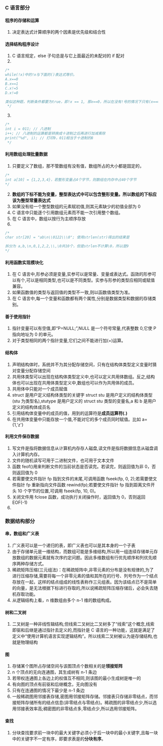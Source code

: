 ### C 语言部分

#### 程序的存储和运算

1. 决定表达式计算顺序的两个因素是优先级和结合性

#### 选择结构程序设计

1. C 语言规定，else 子句总是与它上面最近的未配对的 if 配对
2.

```c
/*
while(!x)中的!x与下面的()表达式等价。
A.x==0
B.x==1
C.x!=5
D.x!=0

类似这种题，判断条件都要为true，即!x == 1, 那x==0，所以在没有!号的情况下只有(x==0)才符合题意，选A
 */
```

3.

```c
/*
int i = 011; // 八进制
i++; // 八进制的运算都是转换成十进制之后再进行加减乘除
print("%d", i); // 打印9，011相当于十进制的8
 */
```

#### 利用数组处理批量数据

1. 只要定义了数组，那不管数组有没有值，数组所占的大小都是固定的，

```c
/*
int a[10] = {1,2,3,4}，若整形变量占4个字节，则数组在内存中占40个字节
*/
```

2. **数组的下标不能为变量，整型表达式中可以包含整形变量。所以数组的下标应该为整型常量表达式**
3. 如果没有给一个整型数组的元素赋初值,则其元素缺少的初值全部为 0
4. C 语言中只能逐个引用数组元素而不能一次引用整个数组。
5. 在 C 语言中，数组以按行为主顺序存放
6.

```c
/*
char str[20] = "ab\n\\0122\\\0"; 使用strlen(str)得出的结果是

拆分为 a,b,\n,0,1,2,2,\\,\0共10个，但是strlen不计算\0，所以是9
*/
```

#### 利用函数实现模块化

1. 在 C 语言中,形参必须是变量,实参可以是常量、变量或表达式。函效的形参可以有个,可以是相同类型,也可以是不同类型。实参与形参的类型应相同或赋值兼容。
2. 如果函数值的类型与返回值的类型不一致,则以函数值类型为准。
3. 在 C 语言中,每一个变量和函数都有两个属性,分别是数据类型和数据的存储类别。

#### 善于使用指针

1. 指针变量可以有空值,即“P=NULL;”,NULL 是一个符号常量,代表整数 0,它使 P 指向地址为 0 的单元。
2. 对于类型相同的两个指针变量,它们之间不能进行加(+)运算。

#### 结构体

1. 声明结构体时，系统并不为其分配存储空间，只有在结构体类型定义变量时猜对变量分配存储空间
2. 共用体类型可以出现在结构体类型定义中,也可以定义共用体数组。反之,结构体也可以出现在共用体类型定义中,数组也可以作为共用体的成员。
3. 共用体中只能对一个成员赋值
4. struct 是用户定义结构体类型的关键字 struct stu 是用户定义的结构体类型(stu 为类型名),stutype 是用户定义的 struct stu 类型的变量名,a 和 b 是用户定义的结构体成员名
5. 引用结构体变量中的成员的值，用到的运算符是**成员运算符(.)**
6. 在共用体变量中只能存放一个值,不能对它的多个成员同时赋值。比如 a={1,'z'}

#### 利用文件保存数据

1. 写文件是指将数据信息从计算机内存存人磁盘,读文件是指将数据信息从磁盘调入计算机内存。
2. 文件的随机读写可用于二进制文件，也可用于文本文件
3. 函数 feof()用来判断文件的当前状态是否读完。若读完，则返回值为非 0，否则返回值为 0
4. 若需要使文件指针 fp 指到文件的末尾,可调用函数 fseek(fp, 0, 2);若需要使文件指针 fp 重新指向文件函数 rewind(fp);若要使文件指针 fp 指到距离文件开头 10 个字节的位置,可调用 fseek(fp, 10, 0)。
5. 关闭文件用 fclose 函数，成功执行关闭操作时，返回值为 0，否则返回 EOF(-1)
6.

### 数据结构部分

#### 串，数组和广义表

1. 广义表可以是一个递归的表，即广义表也可以是其本身的一个子表
2. 由于存储单元是一维结构，而数组可能是多维结构,所以用一组连续存储单元存放数组的数据元素就有次序约定问题。因此多维数组有行优先顺序和列优先顺序两种存储方式。
3. 稀疏矩阵压缩(三元组法)：在稀疏矩阵中,非零元素的分布是没有规律的,为了进行压缩存储,需要将每一个非零元素的值和其所在的行号、列号作为一个结点存放在一起，这样的结点组成的线性表称作三元组表。因为该结点已不是简单的向量，是无法根据下标进行存取的,所以说稀疏矩阵压缩存储后，必会失去随机存取功能。
4. 从逻辑结构上看，n 维数组由多个 n-1 维的数组构成。

#### 树和二叉树

1. 二叉树是一种非线性辑结构,但线索二叉树比二叉树多了“线索”这个概念,线索即驱和后继是通过指针去定义的,而指针是 C 语言的一种功能，这就是满足了定义中“使用计算机语言实现逻辑结构”。所以线索二叉树被认为是存储结构,也就是物理结构

#### 图

1. 存储某个图所占存储空间与该图顶点个数相关的是**领接矩阵**
2. n 个顶点的无向连通图，其生成树有 n-1 条边
3. 若带权连通图上各边上的权值互不相同,则该图的最小生成树是唯一的
4. 有向图的顶点有前驱和后继概念，无向图没有
5. 只有在连通图的情况下最少是 n-1 条边
6. 一般稀疏图用邻接表存储,密图用邻接矩阵存储。邻接表只存储非零结点，而邻接矩阵存储所有的结点信息(非零结点与零结点)。稀疏图的非零结点少,所以选用邻接表效率高;稠密图的非零结点多,零结点少,所以选用邻接矩阵。

#### 查找

1. 分块查找要求前一块中的最大关键字必须小于后一块中的最小关键字,且每一块中的关键字不一定有序，即要求表是的**分块有序**。
